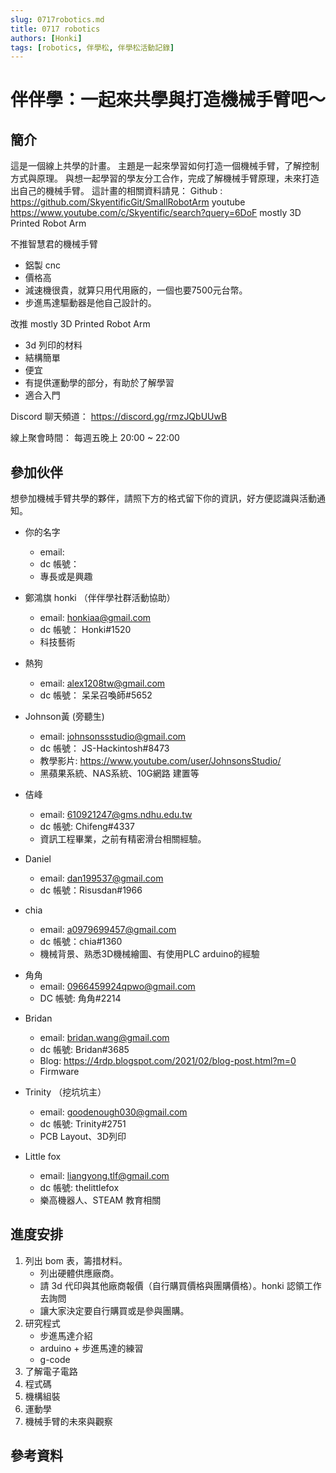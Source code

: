 ```yaml
---
slug: 0717robotics.md
title: 0717 robotics
authors: [Honki]
tags: [robotics, 伴學松, 伴學松活動記錄]
---
```


# 伴伴學：一起來共學與打造機械手臂吧～

## 簡介
這是一個線上共學的計畫。
主題是一起來學習如何打造一個機械手臂，了解控制方式與原理。
與想一起學習的學友分工合作，完成了解機械手臂原理，未來打造出自己的機械手臂。
這計畫的相關資料請見：
Github :
https://github.com/SkyentificGit/SmallRobotArm
youtube
https://www.youtube.com/c/Skyentific/search?query=6DoF mostly 3D Printed Robot Arm


不推智慧君的機械手臂
* 鋁製 cnc
* 價格高
* 減速機很貴，就算只用代用廠的，一個也要7500元台幣。
* 步進馬達驅動器是他自己設計的。

改推
mostly 3D Printed Robot Arm
* 3d 列印的材料
* 結構簡單
* 便宜
* 有提供運動學的部分，有助於了解學習
* 適合入門


Discord 聊天頻道：
https://discord.gg/rmzJQbUUwB

線上聚會時間：
每週五晚上 20:00 ~ 22:00


## 參加伙伴
想參加機械手臂共學的夥伴，請照下方的格式留下你的資訊，好方便認識與活動通知。
* 你的名字
    * email: 
    * dc 帳號： 
    * 專長或是興趣
    
* 鄭鴻旗 honki （伴伴學社群活動協助）
    * email: honkiaa@gmail.com
    * dc 帳號： Honki#1520
    * 科技藝術

* 熱狗
    * email: alex1208tw@gmail.com
    * dc 帳號： 呆呆召喚師#5652

* Johnson黃 (旁聽生)
    * email: johnsonssstudio@gmail.com
    * dc 帳號： JS-Hackintosh#8473
    * 教學影片: https://www.youtube.com/user/JohnsonsStudio/
    * 黑蘋果系統、NAS系統、10G網路 建置等

* 佶峰
    * email: 610921247@gms.ndhu.edu.tw
    * dc 帳號: Chifeng#4337
    * 資訊工程畢業，之前有精密滑台相關經驗。
    
* Daniel
    * email: dan199537@gmail.com
    * dc 帳號：Risusdan#1966

* chia
    * email: a0979699457@gmail.com
    * dc 帳號：chia#1360
    * 機械背景、熟悉3D機械繪圖、有使用PLC arduino的經驗

- 角角
    - email: 0966459924qpwo@gmail.com
    - DC 帳號: 角角#2214

* Bridan
    * email: bridan.wang@gmail.com
    * dc 帳號: Bridan#3685
    * Blog: https://4rdp.blogspot.com/2021/02/blog-post.html?m=0
    * Firmware

* Trinity （挖坑坑主）
    * email: goodenough030@gmail.com
    * dc 帳號: Trinity#2751
    * PCB Layout、3D列印
    
* Little fox
    * email: liangyong.tlf@gmail.com
    * dc 帳號: thelittlefox
    * 樂高機器人、STEAM 教育相關


## 進度安排
1. 列出 bom 表，籌措材料。
    * 列出硬體供應廠商。
    * 請 3d 代印與其他廠商報價（自行購買價格與團購價格）。honki 認領工作去詢問
    * 讓大家決定要自行購買或是參與團購。
3. 研究程式
    * 步進馬達介紹
    * arduino + 步進馬達的練習
    * g-code 
3. 了解電子電路
4. 程式碼
5. 機構組裝
6. 運動學
7. 機械手臂的未來與觀察



## 參考資料
